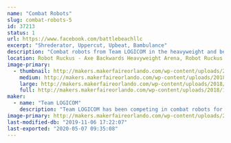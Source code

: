 ```yaml
---
name: "Combat Robots"
slug: combat-robots-5
id: 37213
status: 1
url: https://www.facebook.com/battlebeachllc
excerpt: "Shrederator, Uppercut, Upbeat, Bambulance"
description: "Combat robots from Team LOGICOM in the heavyweight and beetleweight weight classes."
location: Robot Ruckus - Axe Backwards Heavyweight Arena, Robot Ruckus - Small Arena
image-primary:
  - thumbnail: http://makers.makerfaireorlando.com/wp-content/uploads/2018/11/Shred-150x150.jpg
    medium: http://makers.makerfaireorlando.com/wp-content/uploads/2018/11/Shred-300x216.jpg
    large: http://makers.makerfaireorlando.com/wp-content/uploads/2018/11/Shred.jpg
    full: http://makers.makerfaireorlando.com/wp-content/uploads/2018/11/Shred.jpg
maker:
  - name: "Team LOGICOM"
    description: "Team LOGICOM has been competing in combat robots for almost 20 years. You may have seen our robot, Captain Shrederator, on Discovery Channel's \"Battlebots.\" You may have seen our other robot, Shrederator Tiger Claw, on Youku's \"This is Fighting Robots!\""
image-primary: http://makers.makerfaireorlando.com/wp-content/uploads/2018/10/makers-faire-orlando-2018-1024x424.jpg
last-modified-db: "2019-11-06 17:22:07"
last-exported: "2020-05-07 09:35:08"
---
```


